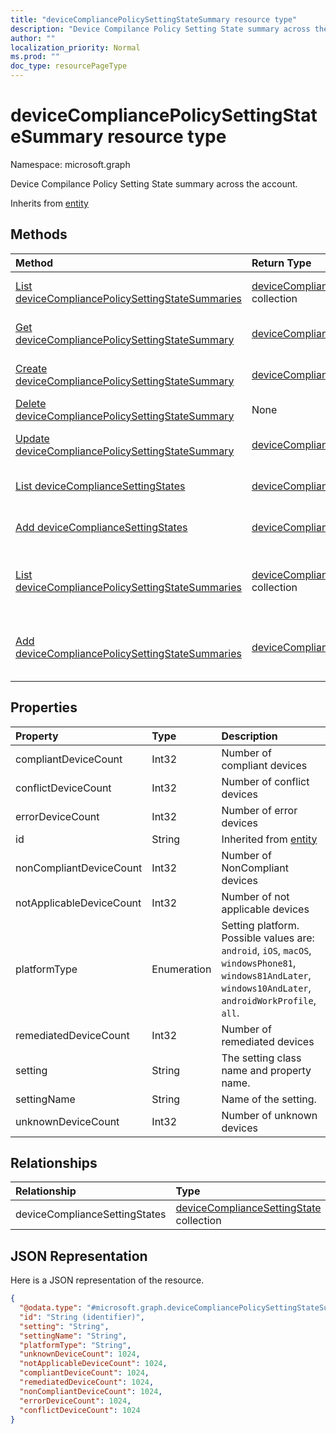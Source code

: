 ```yaml
---
title: "deviceCompliancePolicySettingStateSummary resource type"
description: "Device Compilance Policy Setting State summary across the account."
author: ""
localization_priority: Normal
ms.prod: ""
doc_type: resourcePageType
---
```


# deviceCompliancePolicySettingStateSummary resource type


Namespace: microsoft.graph

Device Compilance Policy Setting State summary across the account.


Inherits from [entity](../resources/entity.md)

## Methods
|Method|Return Type|Description|
|:---|:---|:---|
|[List deviceCompliancePolicySettingStateSummaries](../api/devicecompliancepolicysettingstatesummary-list.md)|[deviceCompliancePolicySettingStateSummary](../resources/devicecompliancepolicysettingstatesummary.md) collection|List properties and relationships of the [deviceCompliancePolicySettingStateSummary](../resources/devicecompliancepolicysettingstatesummary.md) objects.|
|[Get deviceCompliancePolicySettingStateSummary](../api/devicecompliancepolicysettingstatesummary-get.md)|[deviceCompliancePolicySettingStateSummary](../resources/devicecompliancepolicysettingstatesummary.md)|Read properties and relationships of the [deviceCompliancePolicySettingStateSummary](../resources/devicecompliancepolicysettingstatesummary.md) object.|
|[Create deviceCompliancePolicySettingStateSummary](../api/devicecompliancepolicysettingstatesummary-create.md)|[deviceCompliancePolicySettingStateSummary](../resources/devicecompliancepolicysettingstatesummary.md)|Create a new [deviceCompliancePolicySettingStateSummary](../resources/devicecompliancepolicysettingstatesummary.md) object.|
|[Delete deviceCompliancePolicySettingStateSummary](../api/devicecompliancepolicysettingstatesummary-delete.md)|None|Deletes a [deviceCompliancePolicySettingStateSummary](../resources/devicecompliancepolicysettingstatesummary.md).|
|[Update deviceCompliancePolicySettingStateSummary](../api/devicecompliancepolicysettingstatesummary-update.md)|[deviceCompliancePolicySettingStateSummary](../resources/devicecompliancepolicysettingstatesummary.md)|Update the properties of a [deviceCompliancePolicySettingStateSummary](../resources/devicecompliancepolicysettingstatesummary.md) object.|
|[List deviceComplianceSettingStates](../api/devicecompliancepolicysettingstatesummary-list-devicecompliancesettingstates.md)|[deviceComplianceSettingState](../resources/devicecompliancesettingstate.md) collection|Get the deviceComplianceSettingStates from the deviceComplianceSettingStates navigation property.|
|[Add deviceComplianceSettingStates](../api/devicecompliancepolicysettingstatesummary-post-devicecompliancesettingstates.md)|[deviceComplianceSettingState](../resources/devicecompliancesettingstate.md)|Add deviceComplianceSettingStates by posting to the deviceComplianceSettingStates collection.|
|[List deviceCompliancePolicySettingStateSummaries](../api/devicemanagement-list-devicecompliancepolicysettingstatesummaries.md)|[deviceCompliancePolicySettingStateSummary](../resources/devicecompliancepolicysettingstatesummary.md) collection|Get the deviceCompliancePolicySettingStateSummaries from the deviceCompliancePolicySettingStateSummaries navigation property.|
|[Add deviceCompliancePolicySettingStateSummaries](../api/devicemanagement-post-devicecompliancepolicysettingstatesummaries.md)|[deviceCompliancePolicySettingStateSummary](../resources/devicecompliancepolicysettingstatesummary.md)|Add deviceCompliancePolicySettingStateSummaries by posting to the deviceCompliancePolicySettingStateSummaries collection.|

## Properties
|Property|Type|Description|
|:---|:---|:---|
|compliantDeviceCount|Int32|Number of compliant devices|
|conflictDeviceCount|Int32|Number of conflict devices|
|errorDeviceCount|Int32|Number of error devices|
|id|String| Inherited from [entity](../resources/entity.md)|
|nonCompliantDeviceCount|Int32|Number of NonCompliant devices|
|notApplicableDeviceCount|Int32|Number of not applicable devices|
|platformType|Enumeration|Setting platform. Possible values are: `android`, `iOS`, `macOS`, `windowsPhone81`, `windows81AndLater`, `windows10AndLater`, `androidWorkProfile`, `all`.|
|remediatedDeviceCount|Int32|Number of remediated devices|
|setting|String|The setting class name and property name.|
|settingName|String|Name of the setting.|
|unknownDeviceCount|Int32|Number of unknown devices|

## Relationships
|Relationship|Type|Description|
|:---|:---|:---|
|deviceComplianceSettingStates|[deviceComplianceSettingState](../resources/devicecompliancesettingstate.md) collection||

## JSON Representation
Here is a JSON representation of the resource.
<!-- {
  "blockType": "resource",
  "keyProperty": "id",
  "@odata.type": "microsoft.graph.deviceCompliancePolicySettingStateSummary",
  "baseType": "microsoft.graph.entity",
  "openType": false
}
-->
``` json
{
  "@odata.type": "#microsoft.graph.deviceCompliancePolicySettingStateSummary",
  "id": "String (identifier)",
  "setting": "String",
  "settingName": "String",
  "platformType": "String",
  "unknownDeviceCount": 1024,
  "notApplicableDeviceCount": 1024,
  "compliantDeviceCount": 1024,
  "remediatedDeviceCount": 1024,
  "nonCompliantDeviceCount": 1024,
  "errorDeviceCount": 1024,
  "conflictDeviceCount": 1024
}
```

